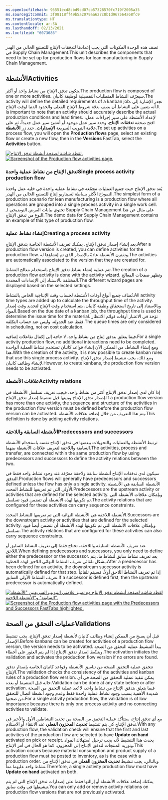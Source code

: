 ```yaml
---
ms.openlocfilehash: 95551ecd8cbd9cd07cb57328570fc719f2005a35
ms.sourcegitcommit: 3f08118ff49b5a2079aa627c8b1d967564a68fc9
ms.translationtype: HT
ms.contentlocale: ar-SA
ms.lasthandoff: 02/13/2021
ms.locfileid: "6073686"
---
```

<span data-ttu-id="73b64-101">تصف هذه الوحدة المكونات التي يجب إعدادها لتدفقات الإنتاج للتصنيع الخالي من الهدر في Supply Chain Management.</span><span class="sxs-lookup"><span data-stu-id="73b64-101">This unit describes the components that need to be set up for production flows for lean manufacturing in Supply Chain Management.</span></span> 

## <a name="activities"></a><span data-ttu-id="73b64-102">الأنشطة</span><span class="sxs-lookup"><span data-stu-id="73b64-102">Activities</span></span>

<span data-ttu-id="73b64-103">يتكون تدفق الإنتاج من نشاط واحد أو أكثر.</span><span class="sxs-lookup"><span data-stu-id="73b64-103">The production flow is composed of one or more activities.</span></span> <span data-ttu-id="73b64-104">سيعرّف النشاط المتطلبات التفصيلية لوظيفة كانبان.</span><span class="sxs-lookup"><span data-stu-id="73b64-104">The activity will define the detailed requirements of a kanban job.</span></span> <span data-ttu-id="73b64-105">تجدر الإشارة إلى أنه يتعين على النشاط أن يصف بدقة شروط الإنتاج الفعلي والحدود الدنيا لوقت الإنتاج.</span><span class="sxs-lookup"><span data-stu-id="73b64-105">It is important to note that an activity should accurately describe the actual production conditions and lead times.</span></span> <span data-ttu-id="73b64-106">لإعداد الأنشطة على سير إجراءات عمل، افتح صحفة **تدفقات الإنتاج**، وحدد سير عمل موجود أو أنشئ سير عمل جديداً، ثم على علامة التبويب السريعة **الإصدارات**، حدد زر **الأنشطة**.</span><span class="sxs-lookup"><span data-stu-id="73b64-106">To set up activities on a process flow, you will open the **Production flows** page, select an existing flow or create a new flow, then in the **Versions** FastTab, select the **Activities** button.</span></span> 

<span data-ttu-id="73b64-107">[![لقطة شاشة لصفحة أنشطة تدفق الإنتاج.](../media/activities-1.png)](../media/activities-1.png#lightbox)</span><span class="sxs-lookup"><span data-stu-id="73b64-107">[![Screenshot of the Production flow activities page.](../media/activities-1.png)](../media/activities-1.png#lightbox)</span></span>

### <a name="single-process-activity-production-flow"></a><span data-ttu-id="73b64-108">تدفق الإنتاج من نشاط عملية واحدة</span><span class="sxs-lookup"><span data-stu-id="73b64-108">Single process activity production flow</span></span>

<span data-ttu-id="73b64-109">يُعد تدفق الإنتاج حيث جميع العمليات مجمّعة في نشاط عملية واحدة في خلية عمل واحدة النموذج الأكثر بساطة لسيناريو إنتاج للتصنيع الخالي من الهدر.</span><span class="sxs-lookup"><span data-stu-id="73b64-109">The simplest form of a production scenario for lean manufacturing is a production flow where all operations are grouped into a single process activity in a single work cell.</span></span> <span data-ttu-id="73b64-110">تحتوي بيانات العرض التوضيحي لـ Supply Chain Management على مثال عن هذا النوع من تدفق الإنتاج.</span><span class="sxs-lookup"><span data-stu-id="73b64-110">The demo data for Supply Chain Management contains an example of this type of production flow.</span></span>

### <a name="creating-a-process-activity"></a><span data-ttu-id="73b64-111">إنشاء نشاط عملية</span><span class="sxs-lookup"><span data-stu-id="73b64-111">Creating a process activity</span></span>

<span data-ttu-id="73b64-112">بعد إنشاء إصدار تدفق الإنتاج، يمكنك تعريف الأنشطة الخاصة بتدفق الإنتاج.</span><span class="sxs-lookup"><span data-stu-id="73b64-112">After a production flow version is created, you can define activities for the production flow.</span></span> <span data-ttu-id="73b64-113">وتقترن الأنشطة عادةً بالإصدار الذي تم إنشاؤها له.</span><span class="sxs-lookup"><span data-stu-id="73b64-113">The activities are automatically associated to the version that they are created for.</span></span>

<span data-ttu-id="73b64-114">تتم عملية إنشاء نشاط تدفق الإنتاج باستخدام معالج النشاط.</span><span class="sxs-lookup"><span data-stu-id="73b64-114">The creation of a production flow activity is done with the activity wizard.</span></span> <span data-ttu-id="73b64-115">وتظهر صفحات المعالج المختلفة بالاستناد إلى الإعدادات المحددة.</span><span class="sxs-lookup"><span data-stu-id="73b64-115">The different wizard pages are displayed based on the selected settings.</span></span>

<span data-ttu-id="73b64-116">تُضاف جميع أنواع أوقات الأنشطة لحساب وقت الإنتاجية الخاص بالنشاط.</span><span class="sxs-lookup"><span data-stu-id="73b64-116">All activity time types are added up to calculate the throughput time of the activity.</span></span> <span data-ttu-id="73b64-117">وبالاستناد إلى تاريخ استحقاق وظيفة كانبان، يتم استخدام وقت الإنتاج لتحديد وقت إصدار المواد.</span><span class="sxs-lookup"><span data-stu-id="73b64-117">Based on the due date of a kanban job, the throughput time is used to determine the issue time for the material.</span></span> <span data-ttu-id="73b64-118">تؤخذ في الاعتبار أوقات قوائم الانتظار فقط عند الجدولة، وليس عند حساب التكلفة.</span><span class="sxs-lookup"><span data-stu-id="73b64-118">The queue times are only considered in scheduling, not on cost calculation.</span></span>

<span data-ttu-id="73b64-119">فيما يتعلق بتدفق إنتاج من نشاط واحد، لا حاجة إلى إكمال تفاعلات إضافية.</span><span class="sxs-lookup"><span data-stu-id="73b64-119">For a single activity production flow, no additional interactions need to be completed.</span></span> <span data-ttu-id="73b64-120">ومع إنشاء النشاط، من الممكن الآن إنشاء قواعد كانبان تستخدم نشاط العملية الواحدة هذا.</span><span class="sxs-lookup"><span data-stu-id="73b64-120">With the creation of the activity, it is now possible to create kanban rules that use this single process activity.</span></span> <span data-ttu-id="73b64-121">ومع ذلك، يجب تنشيط إصدار تدفق الإنتاج لإنشاء وظائف كانبان.</span><span class="sxs-lookup"><span data-stu-id="73b64-121">However, to create kanbans, the production flow version needs to be activated.</span></span>

### <a name="activity-relations"></a><span data-ttu-id="73b64-122">علاقات الأنشطة</span><span class="sxs-lookup"><span data-stu-id="73b64-122">Activity relations</span></span>

<span data-ttu-id="73b64-123">إذا كان لدى إصدار تدفق الإنتاج أكثر من نشاط واحد، فيجب تعريف تسلسل الأنشطة في إصدار تدفق الإنتاج وبنيتها قبل تنشيط إصدار تدفق الإنتاج.</span><span class="sxs-lookup"><span data-stu-id="73b64-123">If a production flow version has more than one activity, the sequence and structure of the activities in the production flow version must be defined before the production flow version can be activated.</span></span> <span data-ttu-id="73b64-124">يتم هذا التعريف من خلال إضافة علاقات الأنشطة.</span><span class="sxs-lookup"><span data-stu-id="73b64-124">This definition is done by adding activity relations.</span></span>

### <a name="predecessors-and-successors"></a><span data-ttu-id="73b64-125">الأنشطة السابقة واللاحقة</span><span class="sxs-lookup"><span data-stu-id="73b64-125">Predecessors and successors</span></span>

<span data-ttu-id="73b64-126">ترتبط الأنشطة والعمليات والتحويلات ببعضها في تدفق الإنتاج نفسه باستخدام الأنشطة السابقة واللاحقة لتعريف علاقات الأنشطة بينهما.</span><span class="sxs-lookup"><span data-stu-id="73b64-126">The activities, process and transfer, are connected within the same production flow by using predecessors and successors to define the activity relations between the two.</span></span>

<span data-ttu-id="73b64-127">سيكون لدى تدفقات الإنتاج أنشطة سابقة ولاحقة معرّفة عند وجود نشاط واحد فقط في التدفق.</span><span class="sxs-lookup"><span data-stu-id="73b64-127">Production flows will generally have predecessors and successors defined unless the flow has only a single activity.</span></span> <span data-ttu-id="73b64-128">الأنشطة السابقة هي الأنشطة الأولى التي تم تعريفها للنشاط المحدد.</span><span class="sxs-lookup"><span data-stu-id="73b64-128">Predecessors are the upstream activity or activities that are defined for the selected activity.</span></span> <span data-ttu-id="73b64-129">وبإمكان علاقات الأنشطة التي تم تكوينها لهذه الأنشطة أن تتضمن قيود تسلسل.</span><span class="sxs-lookup"><span data-stu-id="73b64-129">The activity relations that are configured for these activities can carry sequence constraints.</span></span>

<span data-ttu-id="73b64-130">الأنشطة اللاحقة هي الأنشطة النهائية التي تم تعريفها للنشاط المحدد.</span><span class="sxs-lookup"><span data-stu-id="73b64-130">Successors are the downstream activity or activities that are defined for the selected activity.</span></span> <span data-ttu-id="73b64-131">وبإمكان علاقات الأنشطة التي تم تكوينها لهذه الأنشطة أن تتضمن أيضاً قيود تسلسل.</span><span class="sxs-lookup"><span data-stu-id="73b64-131">The activity relations that are configured for these activities can also carry sequence constraints.</span></span>

<span data-ttu-id="73b64-132">عند تعريف الأنشطة السابقة واللاحقة، تحتاج فقط إلى تعريف النشاط السابق أو اللاحق.</span><span class="sxs-lookup"><span data-stu-id="73b64-132">When defining predecessors and successors, you only need to define either the predecessor or the successor.</span></span> <span data-ttu-id="73b64-133">بعد تعريف نشاط سابق لنشاط ما، يتم بشكل تلقائي تعريف النشاط النهائي اللاحق لهذه الخطوة.</span><span class="sxs-lookup"><span data-stu-id="73b64-133">After a predecessor has been defined for an activity, the downstream successor activity is automatically defined for that step.</span></span> <span data-ttu-id="73b64-134">إذا تم تعريف النشاط اللاحق أولاً، فسيتم تلقائياً تعريف النشاط الأولي السابق.</span><span class="sxs-lookup"><span data-stu-id="73b64-134">If a successor is defined first, then the upstream predecessor is automatically defined.</span></span>

<span data-ttu-id="73b64-135">[![لقطة شاشة لصفحة أنشطة تدفق الإنتاج مع تمييز علامتي التبويب السريعتين "الأنشطة السابقة" و"الأنشطة اللاحقة".](../media/activities-2.png)](../media/activities-2.png#lightbox)</span><span class="sxs-lookup"><span data-stu-id="73b64-135">[![Screenshot of the Production flow activities page with the Predecessors and Successors FastTabs highlighted.](../media/activities-2.png)](../media/activities-2.png#lightbox)</span></span>

## <a name="validations"></a><span data-ttu-id="73b64-136">عمليات التحقق من الصحة</span><span class="sxs-lookup"><span data-stu-id="73b64-136">Validations</span></span>

<span data-ttu-id="73b64-137">قبل أن يصبح من الممكن إنشاء وظائف كانبان لأنشطة إصدار تدفق الإنتاج، يجب تنشيط الإصدار.</span><span class="sxs-lookup"><span data-stu-id="73b64-137">Before kanbans can be created for activities of a production flow version, the version needs to be activated.</span></span> <span data-ttu-id="73b64-138">يبدأ التنشيط عملية التحقق من الصحة وينشّط إصدار تدفق الإنتاج إذا لم يتم العثور على أخطاء.</span><span class="sxs-lookup"><span data-stu-id="73b64-138">The activation initiates the validation and activates the production flow version if no errors are found.</span></span>

<span data-ttu-id="73b64-139">تتحقق عملية التحقق الصحة من تناسق الأنشطة وقواعد كانبان الخاصة بإصدار تدفق الإنتاج.</span><span class="sxs-lookup"><span data-stu-id="73b64-139">The validation checks the consistency of the activities and kanban rules of a production flow version.</span></span> <span data-ttu-id="73b64-140">يمكن تنفيذ عملية التحقق من الصحة في أي حالة قبل التنشيط أو بعده.</span><span class="sxs-lookup"><span data-stu-id="73b64-140">Validation can be done at any state before or after activation.</span></span> <span data-ttu-id="73b64-141">فيما يتعلق بتدفق الإنتاج من نشاط واحد، لا تُعد عملية التحقق من الصحة شديدة الأهمية بسبب وجود نشاط عملية واحدة فقط وعدم وجود أنشطة اتصال للتحقق من صحتها.</span><span class="sxs-lookup"><span data-stu-id="73b64-141">For a single activity production flow, the validation is of low importance because there is only one process activity and no connecting activities to validate.</span></span>

<span data-ttu-id="73b64-142">مع أي تدفق إنتاج، ستتأكد عملية التحقق من الصحة من تحديد النشاطين الأول والأخير في تدفق الإنتاج كي يتم تنشيط **تحديث المخزون الفعلي** عند الانتقاء أو الاستلام.</span><span class="sxs-lookup"><span data-stu-id="73b64-142">With any production flow, the validation check will ensure that the first and last activities of the production flow are selected to have **Update on hand** activated on pick or receipt.</span></span> <span data-ttu-id="73b64-143">يحدث هذا التنشيط لأنه يجب ترحيل استهلاك المواد وتوريد المنتجات لتدفق الإنتاج إلى المخزون، كما هو الحال في أمر الإنتاج.</span><span class="sxs-lookup"><span data-stu-id="73b64-143">This activation occurs because material consumption and product supply of a production flow must be posted to inventory, as is the case with a production order.</span></span> <span data-ttu-id="73b64-144">وبالتالي، يجب تنشيط **تحديث المخزون الفعلي** في تدفق الإنتاج من نشاط واحد عليهما معاً.</span><span class="sxs-lookup"><span data-stu-id="73b64-144">Therefore, a single activity production flow must have **Update on hand** activated on both.</span></span>

<span data-ttu-id="73b64-145">يمكنك إضافة علاقات الأنشطة أو إزالتها فقط على إصدارات تدفق الإنتاج التي لم يتم تنشيطها في وقت سابق.</span><span class="sxs-lookup"><span data-stu-id="73b64-145">You can only add or remove activity relations on production flow versions that are not previously activated.</span></span>

